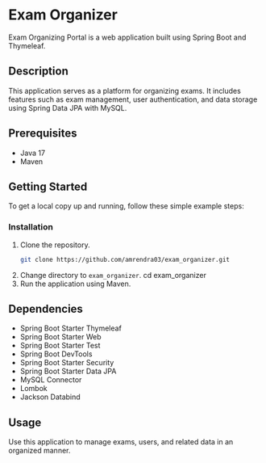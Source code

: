 # Exam Organizer

Exam Organizing Portal is a web application built using Spring Boot and Thymeleaf.

## Description

This application serves as a platform for organizing exams. It includes features such as exam management, user authentication, and data storage using Spring Data JPA with MySQL.

## Prerequisites

- Java 17
- Maven

## Getting Started

To get a local copy up and running, follow these simple example steps:

### Installation

1. Clone the repository.
   ```sh
   git clone https://github.com/amrendra03/exam_organizer.git
2. Change directory to `exam_organizer`.
   cd exam_organizer
3. Run the application using Maven.
## Dependencies
- Spring Boot Starter Thymeleaf
- Spring Boot Starter Web
- Spring Boot Starter Test
- Spring Boot DevTools
- Spring Boot Starter Security
- Spring Boot Starter Data JPA
- MySQL Connector
- Lombok
- Jackson Databind
## Usage
Use this application to manage exams, users, and related data in an organized manner.
